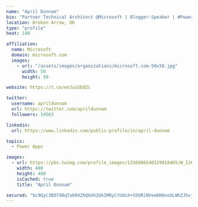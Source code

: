 ```yaml
---
name: "April Dunnam"
bio: "Partner Technical Architect @Microsoft | Blogger-Speaker | #PowerApps, #PowerAutomate, #Office365, #SharePoint | #WIT | #Karaoke Queen"
location: Broken Arrow, OK
type: "profile"
heat: 140

affiliation:
  name: Microsoft
  domain: microsoft.com
  images:
    - url: "/assets/images/organizations/microsoft.com-50x50.jpg"
      width: 50
      height: 50

website: https://t.co/enJuiGEQZc

twitter:
  username: aprildunnam
  url: https://twitter.com/aprildunnam
  followers: 14563

linkedin:
  url: https://www.linkedin.com/public-profile/in/april-dunnam

topics:
  - Power Apps

images:
  - url: https://pbs.twimg.com/profile_images/1326986540329918465/W_IJ6Ih2_400x400.jpg
    width: 400
    height: 400
    isCached: true
    title: "April Dunnam"

secured: "bc9QyC3BO798qTabR4ZhQkUh2UkIMRyCtUULh+S5URiNVeeKH6noULWhZJhvja4/MUOVQt5mV4MpmraIOdTIIr8/XytmXv3xGq1ZN8yEczDHvoq7ntOY/fa/X1v1DOfxf2OUVEbCuaVAOkNuBHB3gYXPNUxSeVAD0nU1Y19V+ZLhqUBw9fKX9scVc6aETx+KMJ+0QHMPvAizqOhhkJoJQGfuW6kkUtg1lFzJ8jCHtnfA/nkt9PXwXJtxLTF5rdigdQ3wzUgZvpwSyyZnHtzT+nf/RPW/yj5yxIOywTpNL0pz51HJti9bJwWY64bH5UA6YyFQJd0dEar4s8Q7MzSF6z9YoD8xAHoKNfzmOHZb3xZ6VKKTUwi/TVIrbEpnP9K7Zv8DZgrxKNz55nqY1Bsv7isFz++kQAaq15fKAoML+5A=;fOmdAp8NoxF92DASK6fU8g=="
---
```


